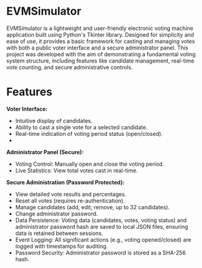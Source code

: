 # EVMSimulator

EVMSimulator is a lightweight and user-friendly electronic voting machine application built using Python's Tkinter library. Designed for simplicity and ease of use, it provides a basic framework for casting and managing votes with both a public voter interface and a secure administrator panel.
This project was developed with the aim of demonstrating a fundamental voting system structure, including features like candidate management, real-time vote counting, and secure administrative controls.

# Features

**Voter Interface:**
- Intuitive display of candidates.
- Ability to cast a single vote for a selected candidate.
- Real-time indication of voting period status (open/closed).
- 
 **Administrator Panel (Secure):**
- Voting Control: Manually open and close the voting period.
- Live Statistics: View total votes cast in real-time.
  
**Secure Administration (Password Protected):**
- View detailed vote results and percentages.
- Reset all votes (requires re-authentication).
- Manage candidates (add, edit, remove, up to 32 candidates).
- Change administrator password.
- Data Persistence: Voting data (candidates, votes, voting status) and administrator password hash are saved to local JSON files, ensuring data is retained between sessions.
- Event Logging: All significant actions (e.g., voting opened/closed) are logged with timestamps for auditing.
- Password Security: Administrator password is stored as a SHA-256 hash.
